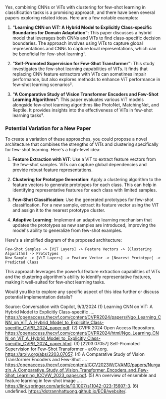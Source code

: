 Yes, combining CNNs or ViTs with clustering for few-shot learning in classification tasks is a promising approach, and there have been several papers exploring related ideas. Here are a few notable examples:

1. **"Learning CNN on ViT: A Hybrid Model to Explicitly Class-specific Boundaries for Domain Adaptation"**: This paper discusses a hybrid model that leverages both CNNs and ViTs to find class-specific decision boundaries. The approach involves using ViTs to capture global representations and CNNs to capture local representations, which can be beneficial for few-shot learning¹.

2. **"Self-Promoted Supervision for Few-Shot Transformer"**: This study investigates the few-shot learning capabilities of ViTs. It finds that replacing CNN feature extractors with ViTs can sometimes impair performance, but also explores methods to enhance ViT performance in few-shot learning scenarios².

3. **"A Comparative Study of Vision Transformer Encoders and Few-Shot Learning Algorithms"**: This paper evaluates various ViT models alongside few-shot learning algorithms like ProtoNet, MatchingNet, and Reptile. It provides insights into the effectiveness of ViTs in few-shot learning tasks³.

### Potential Variation for a New Paper

To create a variation of these approaches, you could propose a novel architecture that combines the strengths of ViTs and clustering specifically for few-shot learning. Here's a high-level idea:

1. **Feature Extraction with ViT**: Use a ViT to extract feature vectors from the few-shot samples. ViTs can capture global dependencies and provide robust feature representations.

2. **Clustering for Prototype Generation**: Apply a clustering algorithm to the feature vectors to generate prototypes for each class. This can help in identifying representative features for each class with limited samples.

3. **Few-Shot Classification**: Use the generated prototypes for few-shot classification. For a new sample, extract its feature vector using the ViT and assign it to the nearest prototype cluster.

4. **Adaptive Learning**: Implement an adaptive learning mechanism that updates the prototypes as new samples are introduced, improving the model's ability to generalize from few-shot examples.

Here's a simplified diagram of the proposed architecture:

```
Few-Shot Samples -> [ViT Layers] -> Feature Vectors -> [Clustering Algorithm] -> Prototypes
New Sample -> [ViT Layers] -> Feature Vector -> [Nearest Prototype] -> Predicted Class
```

This approach leverages the powerful feature extraction capabilities of ViTs and the clustering algorithm's ability to identify representative features, making it well-suited for few-shot learning tasks.

Would you like to explore any specific aspect of this idea further or discuss potential implementation details?

Source: Conversation with Copilot, 9/3/2024
(1) Learning CNN on ViT: A Hybrid Model to Explicitly Class-specific .... https://openaccess.thecvf.com/content/CVPR2024/papers/Ngo_Learning_CNN_on_ViT_A_Hybrid_Model_to_Explicitly_Class-specific_CVPR_2024_paper.pdf.
(2) CVPR 2024 Open Access Repository. https://openaccess.thecvf.com/content/CVPR2024/html/Ngo_Learning_CNN_on_ViT_A_Hybrid_Model_to_Explicitly_Class-specific_CVPR_2024_paper.html.
(3) [2203.07057] Self-Promoted Supervision for Few-Shot Transformer - arXiv.org. https://arxiv.org/abs/2203.07057.
(4) A Comparative Study of Vision Transformer Encoders and Few-Shot .... https://openaccess.thecvf.com/content/ICCV2023W/CVAMD/papers/Nurgazin_A_Comparative_Study_of_Vision_Transformer_Encoders_and_Few-Shot_Learning_ICCVW_2023_paper.pdf.
(5) An overview of ensemble and feature learning in few-shot image .... https://link.springer.com/article/10.1007/s11042-023-15607-3.
(6) undefined. https://dotrannhattuong.github.io/ECB/website/.
